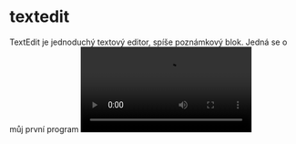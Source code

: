 # textedit
TextEdit je jednoduchý textový editor, spíše poznámkový blok. Jedná se o můj první program
![Ukázka-programu](src/ukázka-programu.mp4)
